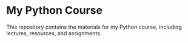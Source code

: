 # My Python Course

This repository contains the materials for my Python course, including lectures, resources, and assignments.
